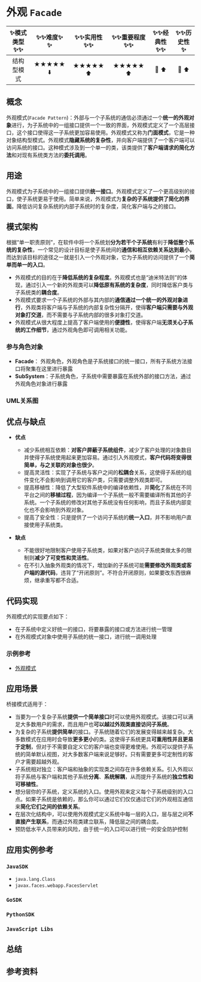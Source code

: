 # 外观 `Facade`

| :sparkles:模式类型:sparkles::sparkles:|:sparkles::sparkles:难度:sparkles:  :sparkles: | :sparkles::sparkles:实用性:sparkles::sparkles: | :sparkles::sparkles:重要程度:sparkles::sparkles: |  :sparkles::sparkles:经典性:sparkles::sparkles: | :sparkles::sparkles:历史性:sparkles: |
| :----------------------------------------: | :-----------------------------------------------: | :-------------------------------------------------: | :----------------------------------------------------: | :--------------------------------------------------: | :--------------------------------------: |
|                 结构型模式                           |                ★★★★★ :arrow_down:                 |                  ★★★★★ :arrow_up:                   |                    ★★★★★ :arrow_up:                    |              :green_heart:  :arrow_up:               |        :green_heart:  :arrow_up:         |

## 概念
外观模式(`Facade Pattern`)：外部与一个子系统的通信必须通过一个**统一的外观对象**进行，为子系统中的一组接口提供一个一致的界面，外观模式定义了一个高层接口，这个接口使得这一子系统更加容易使用。外观模式又称为**门面模式**，它是一种对象结构型模式。外观模式**隐藏系统的复杂性**，并向客户端提供了一个客户端可以访问系统的接口。这种模式涉及到一个单一的类，该类提供了**客户端请求的简化方法**和对现有系统类方法的**委托调用**。

## 用途
外观模式为子系统中的一组接口提供**统一接口**。外观模式定义了一个更高级别的接口，使子系统更易于使用。简单来说，外观模式为**复杂的子系统提供了简化的界面**。降低访问复杂系统的内部子系统时的复杂度，简化客户端与之的接口。


## 模式架构
根据“单一职责原则”，在软件中将一个系统划**分为若干个子系统**有利于**降低整个系统的复杂性**，一个常见的设计目标是使子系统间的**通信和相互依赖关系达到最小**，而达到该目标的途径之一就是引入一个外观对象，它为子系统的访问提供了一个**简单而单一的入口**。 
- 外观模式的目的在于**降低系统的复杂程度**。外观模式也是“迪米特法则”的体现，通过引入一个新的外观类可以**降低原有系统的复杂度**，同时降低客户类与子系统类的**耦合度**。
- 外观模式要求一个子系统的外部与其内部的**通信通过一个统一的外观对象进行**，外观类将客户端与子系统的内部复杂性分隔开，使得**客户端只需要与外观对象打交道**，而不需要与子系统内部的很多对象打交道。 
- 外观模式从很大程度上提高了客户端使用的**便捷性**，使得客户端**无须关心子系统的工作细节**，通过外观角色即可调用相关功能。


### 参与角色对象
+ **Facade**： 外观角色，外观角色是子系统接口的统一接口，所有子系统方法接口将聚集在这里进行暴露
+ **SubSystem**：子系统角色，子系统中需要暴露在系统外部的接口方法，通过外观角色对象进行暴露


### UML关系图



## 优点与缺点
+ **优点**
	+ 减少系统相互依赖：**对客户屏蔽子系统组件**，减少了客户处理的对象数目并使得子系统使用起来更加容易。通过引入外观模式，**客户代码将变得很简单，与之关联的对象也很少**。
	+ 提高灵活性：实现了子系统与客户之间的**松耦合**关系，这使得子系统的组件变化不会影响到调用它的客户类，只需要调整外观类即可。
	+ 提高移植性：降低了大型软件系统中的编译依赖性，并**简化**了系统在不同平台之间的**移植过程**，因为编译一个子系统一般不需要编译所有其他的子系统。一个子系统的修改对其他子系统没有任何影响，而且子系统内部变化也不会影响到外观对象。
	+ 提高了安全性：只是提供了一个访问子系统的**统一入口**，并不影响用户直接使用子系统类。
	
+ **缺点**
	+ 不能很好地限制客户使用子系统类，如果对客户访问子系统类做太多的限制则**减少了可变性和灵活性**。
	+ 在不引入抽象外观类的情况下，增加新的子系统可能**需要修改外观类或客户端的源代码**，违背了“开闭原则”。不符合开闭原则，如果要改东西很麻烦，继承重写都不合适。

## 代码实现
外观模式的实现要点如下：
+ 在子系统中定义好统一的接口，将要暴露的接口或方法进行统一管理
+ 在外观模式对象中使用子系统的统一接口，进行统一调用处理

### 示例参考
+ [外观模式](./java/io/github/hooj0/facade/)

## 应用场景
桥接模式适用于：
+ 当要为一个复杂子系统**提供一个简单接口**时可以使用外观模式。该接口可以满足大多数用户的需求，而且用户也**可以越过外观类直接访问子系统**。
+ 为复杂的子系统**提供简单**的接口。子系统随着它们的发展变得越来越复杂。大多数模式在应用时会导致**更多更小**的类。这使得子系统更具**可重用性并且更易于定制**，但对于不需要自定义它的客户端也变得更难使用。外观可以提供子系统的简单默认视图，对大多数客户端来说足够好。只有需要更多可定制性的客户才需要超越外观。
+ 子系统相对独立：客户端和抽象的实现类之间存在许多依赖关系。引入外观以将子系统与客户端和其他子系统**分离**、**系统解耦**，从而提升子系统的**独立性和可移植性**。
+ 想分层你的子系统，定义系统的入口。使用外观来定义每个子系统级别的入口点。如果子系统是依赖的，那么你可以通过它们仅仅通过它们的外观相互通信来**简化它们之间的依赖关系**。
+ 在层次化结构中，可以使用外观模式定义系统中每一层的入口，层与层之间**不直接产生联系**，而通过外观类建立联系，降低层之间的耦合度。
+ 预防低水平人员带来的风险，由于统一的入口可以进行统一的安全防护控制


## 应用实例参考

### `JavaSDK` 
+ `java.lang.Class`
+ `javax.faces.webapp.FacesServlet`

### `GoSDK`

### `PythonSDK`

### `JavaScript Libs`



## 总结



## 参考资料





